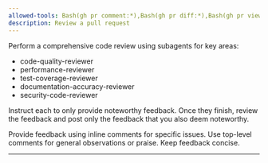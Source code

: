 ```yaml
---
allowed-tools: Bash(gh pr comment:*),Bash(gh pr diff:*),Bash(gh pr view:*)
description: Review a pull request
---
```


Perform a comprehensive code review using subagents for key areas:

- code-quality-reviewer
- performance-reviewer
- test-coverage-reviewer
- documentation-accuracy-reviewer
- security-code-reviewer

Instruct each to only provide noteworthy feedback. Once they finish, review the feedback and post only the feedback that you also deem noteworthy.

Provide feedback using inline comments for specific issues.
Use top-level comments for general observations or praise.
Keep feedback concise.

---